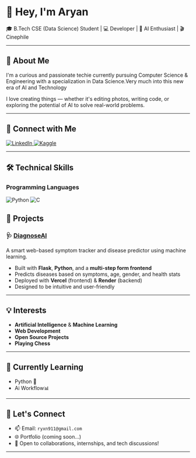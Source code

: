 # 👋 Hey, I'm Aryan

🎓 B.Tech CSE (Data Science) Student | 💻 Developer | 🤖 AI Enthusiast | 🎬 Cinephile

---

## 🧠 About Me

I'm a curious and passionate techie currently pursuing Computer Science & Engineering with a specialization in Data Science.Very much into this new era of AI and Technology

I love creating things — whether it's editing photos, writing code, or exploring the potential of AI to solve real-world problems. 

---

## 🤝 Connect with Me

<p align="left">
  <a href="https://www.linkedin.com/in/aryan-saxena-57b180370/" target="_blank">
    <img alt="LinkedIn" src="https://img.shields.io/badge/LinkedIn-0A66C2?style=for-the-badge&logo=linkedin&logoColor=white" />
  </a>
  <a href="https://www.kaggle.com/aryan56" target="_blank">
    <img alt="Kaggle" src="https://img.shields.io/badge/Kaggle-20BEFF?style=for-the-badge&logo=kaggle&logoColor=white" />
  </a>
</p>

---

## 🛠️ Technical Skills

### Programming Languages

![Python](https://img.shields.io/badge/Python-3776AB?style=for-the-badge&logo=python&logoColor=white)
![C](https://img.shields.io/badge/C-00599C?style=for-the-badge&logo=c&logoColor=white)


## 🚀 Projects

### 🩺 [DiagnoseAI](https://diagnoseai-phi.vercel.app/)
A smart web-based symptom tracker and disease predictor using machine learning.

- Built with **Flask**, **Python**, and a **multi-step form frontend**
- Predicts diseases based on symptoms, age, gender, and health stats
- Deployed with **Vercel** (frontend) & **Render** (backend)
- Designed to be intuitive and user-friendly

---

## 💡 Interests

- **Artificial Intelligence** & **Machine Learning**
- **Web Development**
- **Open Source Projects**
- **Playing Chess**

---

## 🌱 Currently Learning

- Python 🐍
- Ai Workflow📊

---

## 🤝 Let's Connect

- 📫 Email: `ryxn911@gmail.com`
- 🌐 Portfolio (coming soon...)
- 💬 Open to collaborations, internships, and tech discussions!

---



